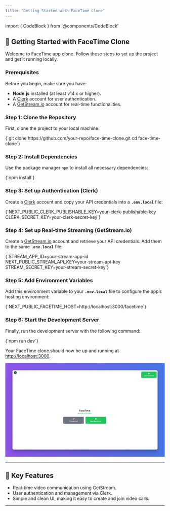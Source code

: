 ```yaml
---
title: "Getting Started with FaceTime Clone"
---
```


import { CodeBlock } from '@components/CodeBlock'

## 🚀 Getting Started with FaceTime Clone

Welcome to FaceTime app clone. Follow these steps to set up the project and get it running locally.

### Prerequisites
Before you begin, make sure you have:

- **Node.js** installed (at least v14.x or higher).
- A [Clerk](https://clerk.com/) account for user authentication.
- A [GetStream.io](https://getstream.io/) account for real-time functionalities.

### Step 1: Clone the Repository
First, clone the project to your local machine:

<CodeBlock>
  {`git clone https://github.com/your-repo/face-time-clone.git
  cd face-time-clone`}
</CodeBlock>

### Step 2: Install Dependencies
Use the package manager `npm` to install all necessary dependencies:

<CodeBlock>
  {`npm install`}
</CodeBlock>

### Step 3: Set up Authentication (Clerk)
Create a [Clerk](https://clerk.com/) account and copy your API credentials into a **`.env.local`** file:

<CodeBlock>
  {`NEXT_PUBLIC_CLERK_PUBLISHABLE_KEY=your-clerk-publishable-key
CLERK_SECRET_KEY=your-clerk-secret-key`}
</CodeBlock>

### Step 4: Set up Real-time Streaming (GetStream.io)
Create a [GetStream.io](https://getstream.io/) account and retrieve your API credentials. Add them to the same **`.env.local`** file:

<CodeBlock>
  {`STREAM_APP_ID=your-stream-app-id
NEXT_PUBLIC_STREAM_API_KEY=your-stream-api-key
STREAM_SECRET_KEY=your-stream-secret-key`}
</CodeBlock>

### Step 5: Add Environment Variables
Add this environment variable to your **`.env.local`** file to configure the app’s hosting environment:

<CodeBlock>
  {`NEXT_PUBLIC_FACETIME_HOST=http://localhost:3000/facetime`}
</CodeBlock>

### Step 6: Start the Development Server
Finally, run the development server with the following command:

<CodeBlock>
  {`npm run dev`}
</CodeBlock>

Your FaceTime clone should now be up and running at [http://localhost:3000](http://localhost:3000).

![img.png](img.png)

---

## 🎯 Key Features

- Real-time video communication using GetStream.
- User authentication and management via Clerk.
- Simple and clean UI, making it easy to create and join video calls.

---

